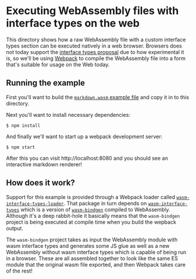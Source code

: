 # Executing WebAssembly files with interface types on the web

This directory shows how a raw WebAssembly file with a custom interface types
section can be executed natively in a web browser. Browsers does not today
support the [interface types
proposal](https://github.com/webassembly/webidl-bindings) due to how
experimental it is, so we'll be using [Webpack](https://webpack.js.org/) to
compile the WebAssembly file into a form that's suitable for usage on the Web
today.

## Running the example

First you'll want to build the [`markdown.wasm` example file](../markdown) and
copy it in to this directory.

Next you'll want to install necessary dependencies:

```
$ npm install
```

And finally we'll want to start up a webpack development server:

```
$ npm start
```

After this you can visit http://localhost:8080 and you should see an interactive
markdown renderer!

## How does it work?

Support for this example is provided through a Webpack loader called
[`wasm-interface-types-loader`](https://www.npmjs.com/package/wasm-interface-types-loader).
That package in turn depends on
[`wasm-interface-types`](https://www.npmjs.com/package/wasm-interface-types)
which is a version of [`wasm-bindgen`](https://github.com/rustwasm/wasm-bindgen)
compiled to WebAssembly. Although it's a deep rabbit-hole it basically means
that the `wasm-bindgen` project is being executed at compile time when you build
the wepback output.

The `wasm-bindgen` project takes as input the WebAssembly module with wasm
interface types and generates some JS glue as well as a new WebAssembly without
wasm interface types which is capable of being run in a browser. These are all
assembled together to look like the same ES module that the original wasm file
exported, and then Webpack takes care of the rest!
